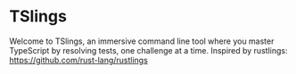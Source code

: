 # TSlings
Welcome to TSlings, an immersive command line tool where you master TypeScript by resolving tests, one challenge at a time. Inspired by rustlings: https://github.com/rust-lang/rustlings
